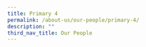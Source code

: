 ```yaml
---
title: Primary 4
permalink: /about-us/our-people/primary-4/
description: ""
third_nav_title: Our People
---
```

